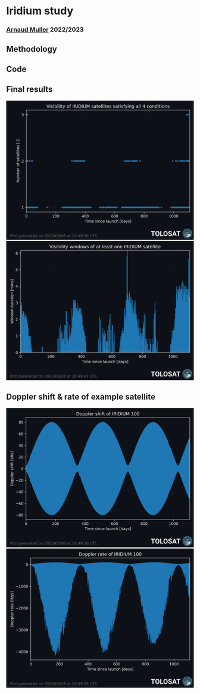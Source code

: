 # Iridium study
### [Arnaud Muller](https://www.github.com/Nosudrum) 2022/2023

## Methodology

## Code


## Final results

![Iridium visibility](results/IRIDIUM_visibility.png)
![Iridium windows](results/IRIDIUM_windows.png)

## Doppler shift & rate of example satellite

![Doppler shift](results/IRIDIUM_100_doppler_shift.png)
![Doppler rate](results/IRIDIUM_100_doppler_rate.png)
